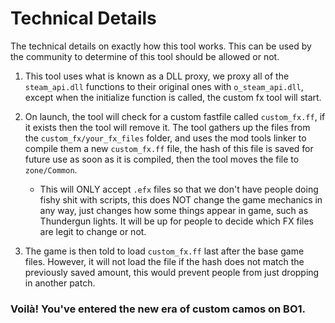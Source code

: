 # Technical Details
The technical details on exactly how this tool works. This can be used by the community to determine of this tool should be allowed or not.

1. This tool uses what is known as a DLL proxy, we proxy all of the `steam_api.dll` functions to their original ones with `o_steam_api.dll`, except when the initialize function is called, the custom fx tool will start.

2. On launch, the tool will check for a custom fastfile called `custom_fx.ff`, if it exists then the tool will remove it. The tool gathers up the files from the `custom_fx/your_fx_files` folder, and uses the mod tools linker to compile them a new `custom_fx.ff` file, the hash of this file is saved for future use as soon as it is compiled, then the tool moves the file to `zone/Common`.
    - This will ONLY accept `.efx` files so that we don't have people doing fishy shit with scripts, this does NOT change the game mechanics in any way, just changes how some things appear in game, such as Thundergun lights. It will be up for people to decide which FX files are legit to change or not.

3. The game is then told to load `custom_fx.ff` last after the base game files. However, it will not load the file if the hash does not match the previously saved amount, this would prevent people from just dropping in another patch.

### Voilà! You've entered the new era of custom camos on BO1.
